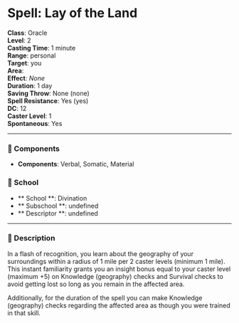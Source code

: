 
# Spell: Lay of the Land
**Class**: Oracle  
**Level**: 2  
**Casting Time**: 1 minute  
**Range**: personal  
**Target**: you  
**Area**:   
**Effect**: _None_  
**Duration**: 1 day  
**Saving Throw**: None (none)  
**Spell Resistance**: Yes (yes)  
**DC**: 12  
**Caster Level**: 1  
**Spontaneous**: Yes

---

### 🔮 Components
- **Components**: Verbal, Somatic, Material

### 🏫 School
- ** School **: Divination
- ** Subschool **: undefined
- ** Descriptor **: undefined
---

### 📜 Description
In a flash of recognition, you learn about the geography of your surroundings within a radius of 1 mile per 2 caster levels (minimum 1 mile). This instant familiarity grants you an insight bonus equal to your caster level (maximum +5) on Knowledge (geography) checks and Survival checks to avoid getting lost so long as you remain in the affected area.

Additionally, for the duration of the spell you can make Knowledge (geography) checks regarding the affected area as though you were trained in that skill.
